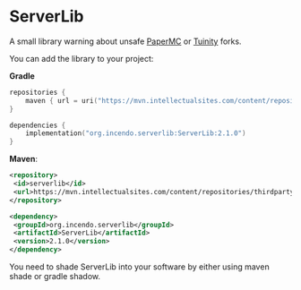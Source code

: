 # ServerLib

A small library warning about unsafe [PaperMC](https://github.com/PaperMC/Paper) or [Tuinity](https://github.com/Spottedleaf/Tuinity) forks.

You can add the library to your project:

**Gradle**
```kotlin
repositories {
    maven { url = uri("https://mvn.intellectualsites.com/content/repositories/thirdparty") }
}

dependencies {
    implementation("org.incendo.serverlib:ServerLib:2.1.0")
}
```

**Maven**:
```xml
<repository>
 <id>serverlib</id>
 <url>https://mvn.intellectualsites.com/content/repositories/thirdparty</url>
</repository>

<dependency>  
 <groupId>org.incendo.serverlib</groupId>
 <artifactId>ServerLib</artifactId>
 <version>2.1.0</version>
</dependency>
``` 

You need to shade ServerLib into your software by either using maven shade or gradle shadow.
